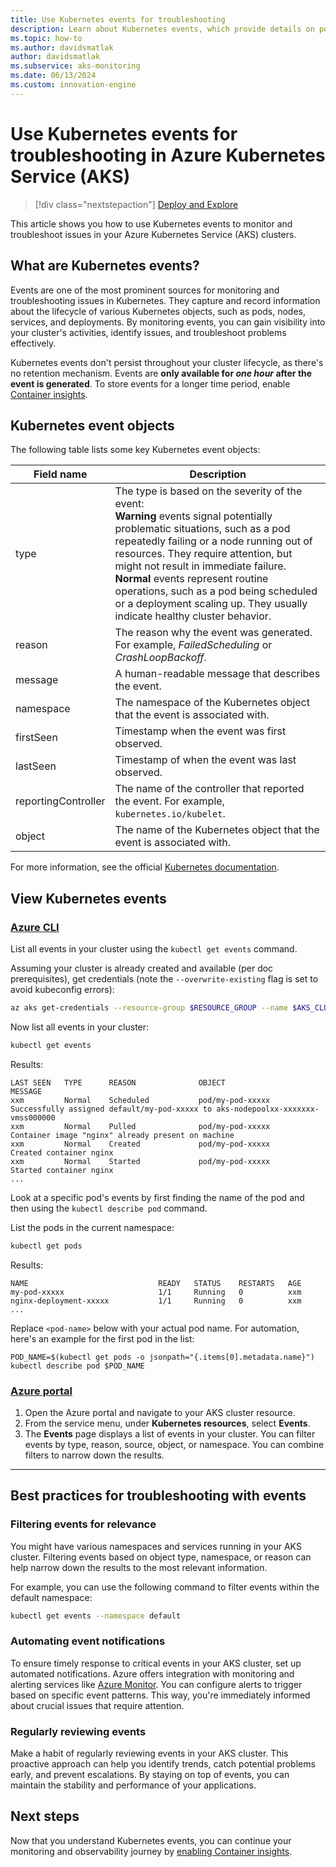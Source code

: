 ```yaml
---
title: Use Kubernetes events for troubleshooting
description: Learn about Kubernetes events, which provide details on pods, nodes, and other Kubernetes objects.
ms.topic: how-to
ms.author: davidsmatlak
author: davidsmatlak
ms.subservice: aks-monitoring
ms.date: 06/13/2024
ms.custom: innovation-engine
---
```


# Use Kubernetes events for troubleshooting in Azure Kubernetes Service (AKS)

> [!div class="nextstepaction"]
> [Deploy and Explore](https://go.microsoft.com/fwlink/?linkid=2330228)

This article shows you how to use Kubernetes events to monitor and troubleshoot issues in your Azure Kubernetes Service (AKS) clusters.

## What are Kubernetes events?

Events are one of the most prominent sources for monitoring and troubleshooting issues in Kubernetes. They capture and record information about the lifecycle of various Kubernetes objects, such as pods, nodes, services, and deployments. By monitoring events, you can gain visibility into your cluster's activities, identify issues, and troubleshoot problems effectively.

Kubernetes events don't persist throughout your cluster lifecycle, as there's no retention mechanism. Events are **only available for *one hour* after the event is generated**. To store events for a longer time period, enable [Container insights][container-insights].

## Kubernetes event objects

The following table lists some key Kubernetes event objects:

|Field name|Description|
|----------|------------|
|type |The type is based on the severity of the event:<br/>**Warning** events signal potentially problematic situations, such as a pod repeatedly failing or a node running out of resources. They require attention, but might not result in immediate failure.<br/>**Normal** events represent routine operations, such as a pod being scheduled or a deployment scaling up. They usually indicate healthy cluster behavior.|
|reason|The reason why the event was generated. For example, *FailedScheduling* or *CrashLoopBackoff*.|
|message|A human-readable message that describes the event.|
|namespace|The namespace of the Kubernetes object that the event is associated with.|
|firstSeen|Timestamp when the event was first observed.|
|lastSeen|Timestamp of when the event was last observed.|
|reportingController|The name of the controller that reported the event. For example, `kubernetes.io/kubelet`.|
|object|The name of the Kubernetes object that the event is associated with.|

For more information, see the official [Kubernetes documentation][k8s-events].

## View Kubernetes events

### [Azure CLI](#tab/azure-cli)

List all events in your cluster using the `kubectl get events` command.

Assuming your cluster is already created and available (per doc prerequisites), get credentials (note the `--overwrite-existing` flag is set to avoid kubeconfig errors):

```bash
az aks get-credentials --resource-group $RESOURCE_GROUP --name $AKS_CLUSTER --overwrite-existing
```

Now list all events in your cluster:

```bash
kubectl get events
```

Results:

<!-- expected_similarity=0.3 -->

```output
LAST SEEN   TYPE      REASON              OBJECT                      MESSAGE
xxm         Normal    Scheduled           pod/my-pod-xxxxx            Successfully assigned default/my-pod-xxxxx to aks-nodepoolxx-xxxxxxx-vmss000000
xxm         Normal    Pulled              pod/my-pod-xxxxx            Container image "nginx" already present on machine
xxm         Normal    Created             pod/my-pod-xxxxx            Created container nginx
xxm         Normal    Started             pod/my-pod-xxxxx            Started container nginx
...
```

Look at a specific pod's events by first finding the name of the pod and then using the `kubectl describe pod` command.

List the pods in the current namespace:

```bash
kubectl get pods
```

Results:

<!-- expected_similarity=0.3 -->

```output
NAME                             READY   STATUS    RESTARTS   AGE
my-pod-xxxxx                     1/1     Running   0          xxm
nginx-deployment-xxxxx           1/1     Running   0          xxm
...
```

Replace `<pod-name>` below with your actual pod name. For automation, here's an example for the first pod in the list:

```shell
POD_NAME=$(kubectl get pods -o jsonpath="{.items[0].metadata.name}")
kubectl describe pod $POD_NAME
```

### [Azure portal](#tab/azure-portal)

1. Open the Azure portal and navigate to your AKS cluster resource.
1. From the service menu, under **Kubernetes resources**, select **Events**.
1. The **Events** page displays a list of events in your cluster. You can filter events by type, reason, source, object, or namespace. You can combine filters to narrow down the results.

---

## Best practices for troubleshooting with events

### Filtering events for relevance

You might have various namespaces and services running in your AKS cluster. Filtering events based on object type, namespace, or reason can help narrow down the results to the most relevant information.

For example, you can use the following command to filter events within the default namespace:

```bash
kubectl get events --namespace default
```

### Automating event notifications

To ensure timely response to critical events in your AKS cluster, set up automated notifications. Azure offers integration with monitoring and alerting services like [Azure Monitor][aks-azure-monitor]. You can configure alerts to trigger based on specific event patterns. This way, you're immediately informed about crucial issues that require attention.

### Regularly reviewing events

Make a habit of regularly reviewing events in your AKS cluster. This proactive approach can help you identify trends, catch potential problems early, and prevent escalations. By staying on top of events, you can maintain the stability and performance of your applications.

## Next steps

Now that you understand Kubernetes events, you can continue your monitoring and observability journey by [enabling Container insights][container-insights].

<!-- LINKS -->
[aks-azure-monitor]: ./monitor-aks.md
[container-insights]: /azure/azure-monitor/containers/container-insights-enable-aks
[k8s-events]: https://kubernetes.io/docs/reference/kubernetes-api/cluster-resources/event-v1/